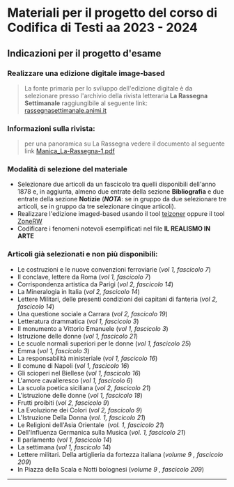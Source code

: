 # Materiali per il progetto del corso di Codifica di Testi aa 2023 - 2024
## Indicazioni per il progetto d'esame
### Realizzare una edizione digitale image-based

> La fonte primaria per lo sviluppo dell'edizione digitale è da selezionare 
presso l'archivio della rivista letteraria **La Rassegna Settimanale** raggiungibile al seguente link: [rassegnasettimanale.animi.it](https://rassegnasettimanale.animi.it/)

### Informazioni sulla rivista:
> per una panoramica su La Rassegna vedere il documento al seguente link [Manica_La-Rassegna-1.pdf](https://rassegnasettimanale.animi.it/wp-content/uploads/2019/03/Manica_La-Rassegna-1.pdf)

### Modalità di selezione del materiale
- Selezionare due articoli da un fascicolo tra quelli disponibili dell'anno 1878 e, in aggiunta, almeno due entrate della sezione **Bibliografia** e due entrate della sezione **Notizie** (**_NOTA_**: se in gruppo da due selezionare tre articoli, se in gruppo da tre selezionare cinque articoli).
- Realizzare l'edizione imaged-based usando il tool [teizoner](http://teicat.huma-num.fr/zoner.php) oppure il tool [ZoneRW](https://zenodo.org/records/10409116)
- Codificare i fenomeni notevoli esemplificati nel file **IL REALISMO IN ARTE** 

### Articoli già selezionati e non più disponibili:
- Le costruzioni e le nuove convenzioni ferroviarie (*vol 1, fascicolo 7*) 
- Il conclave, lettere da Roma (*vol 1, fascicolo 7*) 
- Corrispondenza artistica da Parigi (*vol 2, fascicolo 14*)
- La Mineralogia in Italia (*vol 2, fascicolo 14*)
- Lettere Militari, delle presenti condizioni dei capitani di fanteria (*vol 2, fascicolo 14*)
- Una questione sociale a Carrara (*vol 2, fascicolo 19*)
- Letteratura drammatica (*vol 1, fascicolo 3*)
- Il monumento a Vittorio Emanuele (*vol 1, fascicolo 3*)
- Istruzione delle donne (*vol 1, fascicolo 21*)
- Le scuole normali superiori per le donne (*vol 1, fascicolo 25*)
- Emma (*vol 1, fascicolo 3*)
- La responsabilità ministeriale (*vol 1, fascicolo 16*)
- Il comune di Napoli (*vol 1, fascicolo 16*)
- Gli scioperi nel Biellese (*vol 1, fascicolo 16*)
- L'amore cavalleresco (*vol 1, fascicolo 6*)
- La scuola poetica siciliana (*vol 2, fascicolo 21*)
- L'istruzione delle donne (*vol 1, fascicolo 18*)
- Frutti proibiti (*vol 2, fascicolo 9*)
- La Evoluzione dei Colori (*vol 2, fascicolo 9*)
- L'Istruzione Della Donna (*vol. 1, fascicolo 21*)
- Le Religioni dell'Asia Orientale  (*vol. 1, fascicolo 21*)
- Dell'Influenza Germanica sulla Musica  (*vol. 1, fascicolo 21*)
- Il parlamento (*vol 1, fascicolo 14*)
- La settimana (*vol 1, fascicolo 14*)
- Lettere militari. Della artiglieria da fortezza italiana (*volume 9 , fascicolo 209*)
- In Piazza della Scala e Notti bolognesi (*volume 9 , fascicolo 209*)


______________
